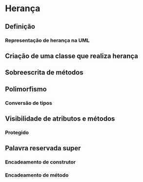 # Herança

## Definição

### Representação de herança na UML

## Criação de uma classe que realiza herança

## Sobreescrita de métodos

## Polimorfismo

### Conversão de tipos

## Visibilidade de atributos e métodos

### Protegido

## Palavra reservada super

### Encadeamento de construtor

### Encadeamento de método
